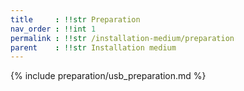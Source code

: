 ```yaml
---
title     : !!str Preparation
nav_order : !!int 1
permalink : !!str /installation-medium/preparation
parent    : !!str Installation medium
---
```


{% include preparation/usb_preparation.md %}
